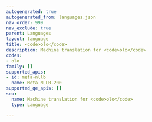 ```yaml
---
autogenerated: true
autogenerated_from: languages.json
nav_order: 999
nav_exclude: true
parent: Languages
layout: language
title: <code>olo</code>
description: Machine translation for <code>olo</code>
codes:
- olo
family: []
supported_apis:
- id: meta-nllb
  name: Meta NLLB-200
supported_qe_apis: []
seo:
  name: Machine translation for <code>olo</code>
  type: Language

---
```


